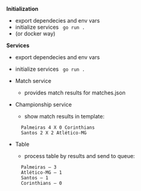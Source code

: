 **Initialization**
* export dependecies and env vars
* initialize services ` go run .`
* (or docker way)

**Services**
* export dependecies and env vars
* initialize services ` go run .`

* Match service
    * provides match results for matches.json  

* Championship service 
  * show match results in template:
  ```
    Palmeiras 4 X 0 Corinthians
    Santos 2 X 2 Atlético-MG
  ```

* Table 
    * process table by results and send to queue:
  ```
    Palmeiras — 3
    Atlético-MG — 1
    Santos — 1
    Corinthians — 0
  ```
